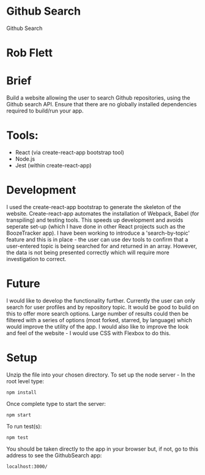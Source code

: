 # Github Search

Github Search

# Rob Flett 

# Brief 
Build a website allowing the user to search Github repositories, using the Github search API. Ensure that there are no globally installed dependencies required to build/run your app.

# Tools:
- React (via create-react-app bootstrap tool)
- Node.js
- Jest (within create-react-app)

# Development
I used the create-react-app bootstrap to generate the skeleton of the website. Create-react-app automates the installation of Webpack, Babel (for transpiling) and testing tools. This speeds up development and avoids seperate set-up (which I have done in other  React projects such as the BoozeTracker app). 
I have been working to introduce a 'search-by-topic' feature and this is in place - the user can use dev tools to confirm that a user-entered topic is being searched for and returned in an array. However, the data is not being presented correctly which will require more investigation to correct.


# Future
I would like to develop the functionality further. Currently the user can only search for user profiles and by repository topic. It would be good to build on this to offer more search options. Large number of results could then be filtered with a series of options (most forked, starred, by language) which would improve the utility of the app.
I would also like to improve the look and feel of the website - I would use CSS with Flexbox to do this. 

  
# Setup 
Unzip the file into your chosen directory.
To set up the node server - In the root level type:
```
npm install
```

Once complete type to start the server: 
```
npm start
```

To run test(s): 
```
npm test
```

You should be taken directly to the app in your browser but, if not, go to this address to see the GithubSearch app: 
```
localhost:3000/
```